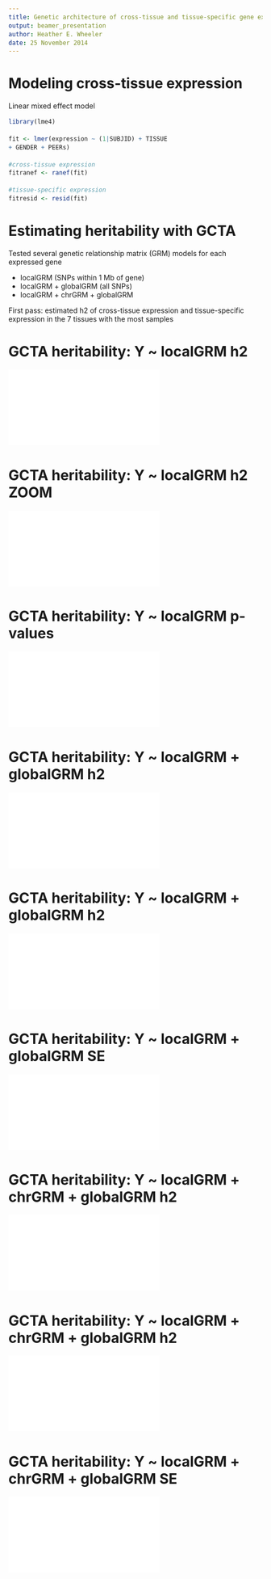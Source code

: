```yaml
---
title: Genetic architecture of cross-tissue and tissue-specific gene expression
output: beamer_presentation
author: Heather E. Wheeler
date: 25 November 2014
---
```




Modeling cross-tissue expression
========================================================
Linear mixed effect model

```r
library(lme4)

fit <- lmer(expression ~ (1|SUBJID) + TISSUE 
+ GENDER + PEERs) 

#cross-tissue expression
fitranef <- ranef(fit) 

#tissue-specific expression
fitresid <- resid(fit) 
```

Estimating heritability with GCTA
========================================================

Tested several genetic relationship matrix (GRM) models for each expressed gene

- localGRM (SNPs within 1 Mb of gene)
- localGRM + globalGRM (all SNPs)
- localGRM + chrGRM + globalGRM

First pass: estimated h2 of cross-tissue expression and tissue-specific expression in the 7 tissues with the most samples

GCTA heritability: Y ~ localGRM h2
========================================================
![alt text](plots/hist_GTEx_localGRM_h2_2014-11-25.pdf)

GCTA heritability: Y ~ localGRM h2 **ZOOM**
========================================================
![alt text](plots/hist_GTEx_localGRM_h2_ylim3000_2014-11-25.pdf)

GCTA heritability: Y ~ localGRM p-values
========================================================
![alt text](plots/hist_GTEx_localGRM_p_2014-11-25.pdf)

GCTA heritability: Y ~ localGRM + globalGRM h2 
========================================================
![alt text](plots/scatter_GTEx_localGRM_globalGRM_h2_2014-11-25.pdf)

GCTA heritability: Y ~ localGRM + globalGRM h2 
========================================================
![alt text](plots/hist_GTEx_localGRM_globalGRM_h2_2014-11-25.pdf)

GCTA heritability: Y ~ localGRM + globalGRM SE 
========================================================
![alt text](plots/hist_GTEx_localGRM_globalGRM_SE_2014-11-25.pdf)

GCTA heritability: Y ~ localGRM + chrGRM + globalGRM h2 
======================================================== 
![alt text](plots/scatter_GTEx_localGRM_chrGRM_globalGRM_h2_2014-11-25.pdf)

GCTA heritability: Y ~ localGRM + chrGRM + globalGRM h2 
========================================================
![alt text](plots/hist_GTEx_localGRM_chrGRM_globalGRM_h2_2014-11-25.pdf)

GCTA heritability: Y ~ localGRM + chrGRM + globalGRM SE 
========================================================
![alt text](plots/hist_GTEx_localGRM_chrGRM_globalGRM_SE_2014-11-25.pdf)
